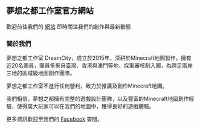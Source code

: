 ## 夢想之都工作室官方網站

歡迎前往我們的 [網站](https://https://www.dreamcity.nctu.me/) 即時關注我們的創作與最新動態

### 關於我們

夢想之都工作室 DreamCity，成立於2015年，深耕於Minecraft地圖製作，擁有近20名團員，團員多來自臺灣、香港與澳門等地，採取審核制入團，為跨足兩岸三地的區域級地圖創作團隊。 

夢想之都工作室不進行任何營利，致力於推廣及創作Minecraft地圖。 

我們相信，夢想之都擁有完整的遊戲設計團隊，以及豐富的Minecraft地圖創作經驗，使得廣大玩家可以在我們的地圖中，獲得良好的遊戲體驗。



更多資訊歡迎至我們的 [Facebook](https://www.facebook.com/dreamcity26481414/) 查閱。